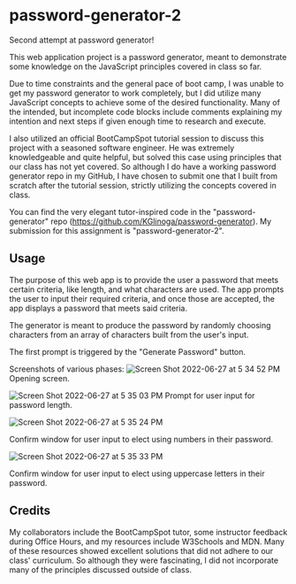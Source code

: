 # password-generator-2
Second attempt at password generator!

This web application project is a password generator, meant to demonstrate some knowledge on the JavaScript principles covered in class so far. 

Due to time constraints and the general pace of boot camp, I was unable to get my password generator to work completely, but I did utilize many JavaScript concepts to achieve some of the desired functionality. Many of the intended, but incomplete code blocks include comments explaining my intention and next steps if given enough time to research and execute. 

I also utilized an official BootCampSpot tutorial session to discuss this project with a seasoned software engineer.  He was extremely knowledgeable and quite helpful, but solved this case using principles that our class has not yet covered.  So although I do have a working password generator repo in my GitHub, I have chosen to submit one that I built from scratch after the tutorial session, strictly utilizing the concepts covered in class.  

You can find the very elegant tutor-inspired code in the "password-generator" repo (https://github.com/KGlinoga/password-generator).  My submission for this assignment is "password-generator-2".  


## Usage

The purpose of this web app is to provide the user a password that meets certain criteria, like length, and what characters are used.  The app prompts the user to input their required criteria, and once those are accepted, the app displays a password that meets said criteria. 

The generator is meant to produce the password by randomly choosing characters from an array of characters built from the user's input. 

The first prompt is triggered by the "Generate Password" button. 

Screenshots of various phases: 
![Screen Shot 2022-06-27 at 5 34 52 PM](https://user-images.githubusercontent.com/28368622/176062370-45137c60-294f-486c-823b-f95d9ecc3cef.png)
Opening screen.

![Screen Shot 2022-06-27 at 5 35 03 PM](https://user-images.githubusercontent.com/28368622/176062406-723c87bc-503d-42f8-9b22-a82245da2a60.png)
Prompt for user input for password length.

![Screen Shot 2022-06-27 at 5 35 24 PM](https://user-images.githubusercontent.com/28368622/176062778-6e79146b-168c-4191-8bbc-9057227c8e7f.png)

Confirm window for user input to elect using numbers in their password.

![Screen Shot 2022-06-27 at 5 35 33 PM](https://user-images.githubusercontent.com/28368622/176062885-553fa656-2e0f-48d8-a0f8-82e91acc9c1f.png)

Confirm window for user input to elect using uppercase letters in their password. 

## Credits

My collaborators include the BootCampSpot tutor, some instructor feedback during Office Hours, and my resources include W3Schools and MDN.  Many of these resources showed excellent solutions that did not adhere to our class' curriculum. So although they were fascinating, I did not incorporate many of the principles discussed outside of class.  

